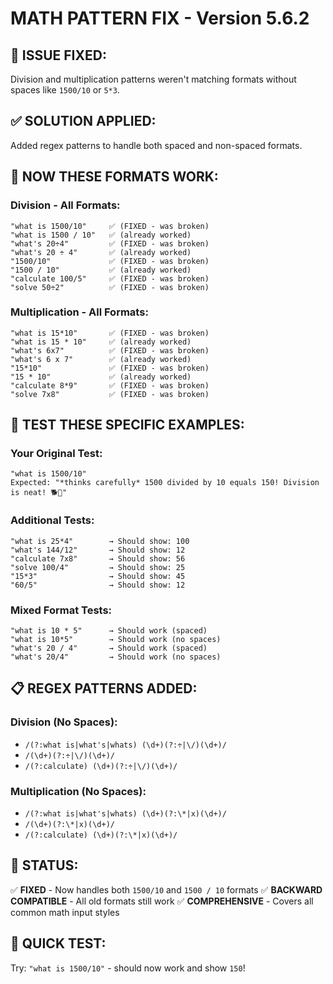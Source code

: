 # MATH PATTERN FIX - Version 5.6.2

## 🔧 **ISSUE FIXED:**
Division and multiplication patterns weren't matching formats without spaces like `1500/10` or `5*3`.

## ✅ **SOLUTION APPLIED:**
Added regex patterns to handle both spaced and non-spaced formats.

## 🧪 **NOW THESE FORMATS WORK:**

### **Division - All Formats:**
```
"what is 1500/10"     ✅ (FIXED - was broken)
"what is 1500 / 10"   ✅ (already worked)
"what's 20÷4"         ✅ (FIXED - was broken)  
"what's 20 ÷ 4"       ✅ (already worked)
"1500/10"             ✅ (FIXED - was broken)
"1500 / 10"           ✅ (already worked)
"calculate 100/5"     ✅ (FIXED - was broken)
"solve 50÷2"          ✅ (FIXED - was broken)
```

### **Multiplication - All Formats:**
```
"what is 15*10"       ✅ (FIXED - was broken)
"what is 15 * 10"     ✅ (already worked)
"what's 6x7"          ✅ (FIXED - was broken)
"what's 6 x 7"        ✅ (already worked)
"15*10"               ✅ (FIXED - was broken)
"15 * 10"             ✅ (already worked)
"calculate 8*9"       ✅ (FIXED - was broken)
"solve 7x8"           ✅ (FIXED - was broken)
```

## 🎯 **TEST THESE SPECIFIC EXAMPLES:**

### **Your Original Test:**
```
"what is 1500/10"
Expected: "*thinks carefully* 1500 divided by 10 equals 150! Division is neat! 🐕🔢"
```

### **Additional Tests:**
```
"what is 25*4"        → Should show: 100
"what's 144/12"       → Should show: 12  
"calculate 7x8"       → Should show: 56
"solve 100/4"         → Should show: 25
"15*3"                → Should show: 45
"60/5"                → Should show: 12
```

### **Mixed Format Tests:**
```
"what is 10 * 5"      → Should work (spaced)
"what is 10*5"        → Should work (no spaces)
"what's 20 / 4"       → Should work (spaced)  
"what's 20/4"         → Should work (no spaces)
```

## 📋 **REGEX PATTERNS ADDED:**

### **Division (No Spaces):**
- `/(?:what is|what's|whats) (\d+)(?:÷|\/)(\d+)/`
- `/(\d+)(?:÷|\/)(\d+)/`
- `/(?:calculate) (\d+)(?:÷|\/)(\d+)/`

### **Multiplication (No Spaces):**
- `/(?:what is|what's|whats) (\d+)(?:\*|x)(\d+)/`
- `/(\d+)(?:\*|x)(\d+)/`
- `/(?:calculate) (\d+)(?:\*|x)(\d+)/`

## 🚀 **STATUS:**
✅ **FIXED** - Now handles both `1500/10` and `1500 / 10` formats
✅ **BACKWARD COMPATIBLE** - All old formats still work
✅ **COMPREHENSIVE** - Covers all common math input styles

## 🧪 **QUICK TEST:**
Try: `"what is 1500/10"` - should now work and show `150`!
